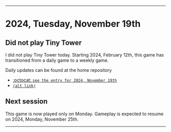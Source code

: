 
***

# 2024, Tuesday, November 19th

## Did not play Tiny Tower

<!-- TODO: For each weekly entry, make sure the date is correct. The day of the week should be modified in 4 places !-->

I did not play Tiny Tower today. Starting 2024, February 12th, this game has transitioned from a daily game to a weekly game.

Daily updates can be found at the home repository

- [:octocat: `see the entry for 2024, November 19th`](https://github.com/seanpm2001/SeansLifeArchive_Images_TinyTower/tree/master/tiny%20tower/2024/11_November/19/) 
- [`(alt link)`](/tiny%20tower/2024/11_November/19/)

## Next session

This game is now played only on Monday. Gameplay is expected to resume on 2024, Monday, November 25th.

***
